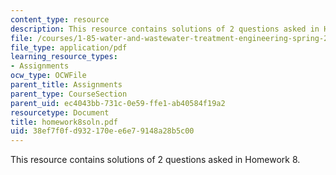 ```yaml
---
content_type: resource
description: This resource contains solutions of 2 questions asked in Homework 8.
file: /courses/1-85-water-and-wastewater-treatment-engineering-spring-2006/38ef7f0fd932170ee6e79148a28b5c00_homework8soln.pdf
file_type: application/pdf
learning_resource_types:
- Assignments
ocw_type: OCWFile
parent_title: Assignments
parent_type: CourseSection
parent_uid: ec4043bb-731c-0e59-ffe1-ab40584f19a2
resourcetype: Document
title: homework8soln.pdf
uid: 38ef7f0f-d932-170e-e6e7-9148a28b5c00
---
```

This resource contains solutions of 2 questions asked in Homework 8.

